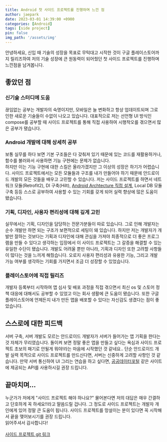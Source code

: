 ```yaml
---
title: Android 첫 사이드 프로젝트를 진행하며 느낀 점
author: jaepark
date: 2023-03-01 14:39:00 +0900
categories: [Android]
tags: [side project]
pin: false
img_path: '/assets/img'
---
```

안녕하세요, 신입 때 기술의 성장을 목표로 무턱대고 시작한 것이 구글 플레이스토어까지 릴리즈하여 저의 기술 성장에 큰 원동력이 되어줬던 첫 사이드 프로젝트를 진행하며 느낀점을 남겨봅니다.

## **좋았던 점**

### 신기술 스터디에 도움
끊임없는 공부는 개발자의 숙명이지만, 모바일은 늘 변화하고 항상 업데이트되며 그로 인한 새로운 기술들이 수없이 나오고 있습니다. 
대표적으로 저는 선언형 UI 방식인 compose를 공부할 때 사이드 프로젝트를 통해 직접 사용하여 시행착오를 겪으면서 많은 공부가 됐습니다.

### Android 개발에 대해 상세히 공부
보통 실무를 하다 보면 기본 구조들은 다 갖춰져 있기 때문에 있는 코드를 재활용하거나, 함수를 불러와서 사용하면 기능 구현에는 문제가 없습니다.  
하지만 이는 기능 구현에 대한 스킬은 올라가겠지만 그 이상의 성장은 하기가 어렵습니다. 
사이드 프로젝트에서는 모든 모듈들과 구조를 내가 만들어야 하기 때문에 안드로이드 개발의 모든 것들을 배우고 고민할 수 있습니다. 
저는 사이드 프로젝트를 하면서 네트워크 모듈(Retrofit2), DI 구축(Hilt), [Android Archtecture 직접 설계](https://developer.android.com/topic/architecture), 
Local DB 모듈 구축 등등 스스로 공부하여 사용할 수 있는 기회를 갖게 되어 실력 향상에 많은 도움이 됐습니다.

### 기획, 디자인, 사용자 편리성에 대해 깊게 고민
실무에서는 기획, 디자인을 담당하는 전문가분들이 따로 있습니다. 그로 인해 개발자는 순수 개발만 하면 되는 구조가 보편적으로 세팅이 돼 있습니다. 
하지만 저는 개발자가 개발만 잘하는 것보다는 기획과 디자인에 대해 관심을 가져야 최종적으로 더 좋은 프로그램을 만들 수 있다고 생각하는 입장에서 
이 사이드 프로젝트는 그 갈증을 해결할 수 있는 유일한 수단이 됐습니다. 개발도 어려울 뿐만 아니라, 기획과 디자인 또한 고려할 사항들이 많다는 것을 느끼게 해줬습니다. 
오로지 사용자 편리성과 유용한 기능, 그리고 개발 가능 여부를 생각하는 기회를 가지면서 조금 더 성장할 수 있었습니다.

### 플레이스토어에 직접 릴리즈
개발자 등록부터 시작하여 앱 심사 및 배포 과정을 직접 겪으면서 최신 os 및 스토어 정책 대응에 대해서도 공부할 수 있었고 이는 회사 생활에 큰 도움이 됐습니다.
또한 구글 플레이스토어에 언제든지 내가 만든 앱을 배포할 수 있다는 자신감도 생겼다는 점이 좋았습니다.

## **스스로에 대한 피드백**
서버 구축, 서버 개발도 모르는 안드로이드 개발자가 서버가 들어가는 앱 기획을 한다는 것 자체가 무리였습니다. 
돌이켜 보면 정말 좋은 앱을 만들고 싶다는 욕심과 사이드 프로젝트 초보의 패기로 안될게 뭐야!라는 마음에 시작했던 것 같네요.. 
단순 안드로이드 개발 실력 목적으로 사이드 프로젝트를 만드신다면, 서버는 신중하게 고려할 사항인 것 같습니다.
만약 서버 통신하여 UI 그리는 연습을 하고 싶다면, [공공데이터포털](https://www.data.go.kr) 같은 사이트에 제공되는 API를 사용하시길 권장 드립니다.

## **끝마치며...**
누군가가 저에게 "사이드 프로젝트 해야 하나요?" 물어본다면 저의 대답은 매우 간결하고 단호하게 꼭 하세요!!라고 말씀드릴 겁니다. 
그 정도로 사이드 프로젝트는 개발자 개인에게 있어 정말 큰 도움이 됩니다.
사이드 프로젝트를 망설이는 분이 있다면 꼭 시작해서 끝을 맺어보시기를 권장 드립니다.<br>읽어주셔서 감사합니다!<br><br>
[사이드 프로젝트 git 링크](https://github.com/JaeparkYoon/StockPortfolio)

